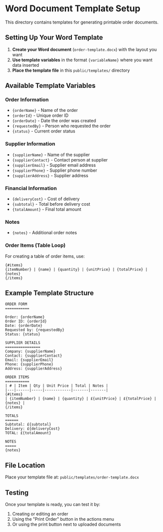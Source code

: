 # Word Document Template Setup

This directory contains templates for generating printable order documents.

## Setting Up Your Word Template

1. **Create your Word document** (`order-template.docx`) with the layout you want
2. **Use template variables** in the format `{variableName}` where you want data inserted
3. **Place the template file** in this `public/templates/` directory

## Available Template Variables

### Order Information

- `{orderName}` - Name of the order
- `{orderId}` - Unique order ID
- `{orderDate}` - Date the order was created
- `{requestedBy}` - Person who requested the order
- `{status}` - Current order status

### Supplier Information

- `{supplierName}` - Name of the supplier
- `{supplierContact}` - Contact person at supplier
- `{supplierEmail}` - Supplier email address
- `{supplierPhone}` - Supplier phone number
- `{supplierAddress}` - Supplier address

### Financial Information

- `{deliveryCost}` - Cost of delivery
- `{subtotal}` - Total before delivery cost
- `{totalAmount}` - Final total amount

### Notes

- `{notes}` - Additional order notes

### Order Items (Table Loop)

For creating a table of order items, use:

```
{#items}
{itemNumber} | {name} | {quantity} | {unitPrice} | {totalPrice} | {notes}
{/items}
```

## Example Template Structure

```
ORDER FORM
===========

Order: {orderName}
Order ID: {orderId}
Date: {orderDate}
Requested by: {requestedBy}
Status: {status}

SUPPLIER DETAILS
================
Company: {supplierName}
Contact: {supplierContact}
Email: {supplierEmail}
Phone: {supplierPhone}
Address: {supplierAddress}

ORDER ITEMS
===========
| # | Item | Qty | Unit Price | Total | Notes |
|---|------|-----|------------|-------|-------|
{#items}
| {itemNumber} | {name} | {quantity} | £{unitPrice} | £{totalPrice} | {notes} |
{/items}

TOTALS
======
Subtotal: £{subtotal}
Delivery: £{deliveryCost}
TOTAL: £{totalAmount}

NOTES
=====
{notes}
```

## File Location

Place your template file at: `public/templates/order-template.docx`

## Testing

Once your template is ready, you can test it by:

1. Creating or editing an order
2. Using the "Print Order" button in the actions menu
3. Or using the print button next to uploaded documents

